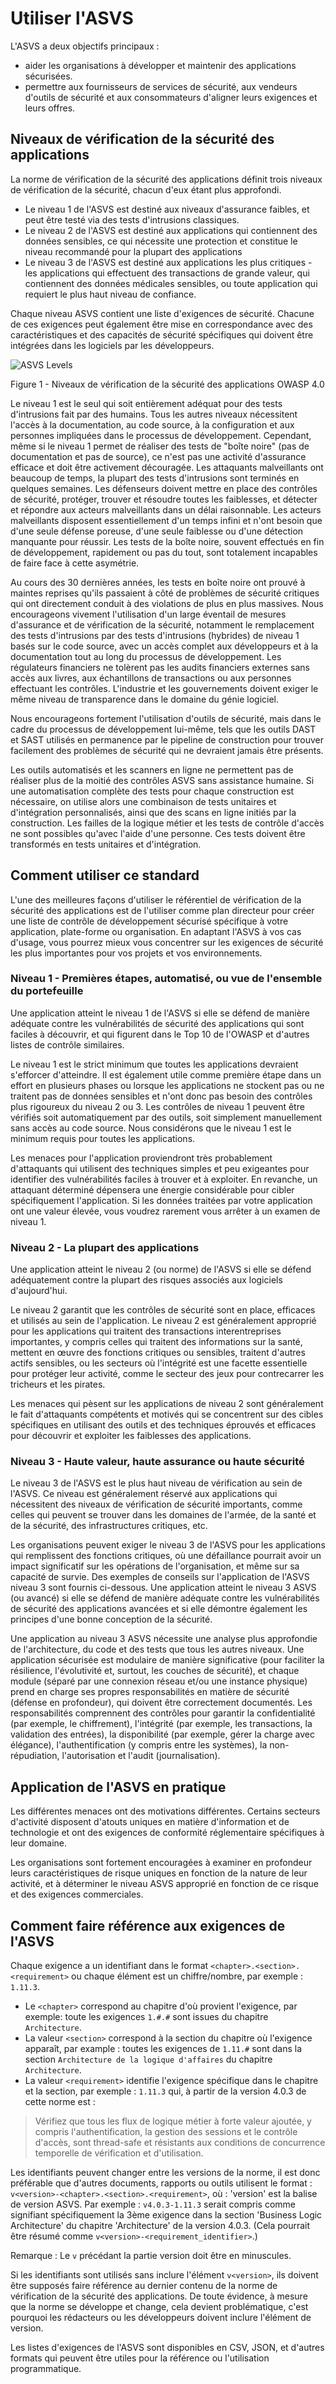 # Utiliser l'ASVS

L'ASVS a deux objectifs principaux :

* aider les organisations à développer et maintenir des applications sécurisées.
* permettre aux fournisseurs de services de sécurité, aux vendeurs d'outils de sécurité et aux consommateurs d'aligner leurs exigences et leurs offres.

## Niveaux de vérification de la sécurité des applications

La norme de vérification de la sécurité des applications définit trois niveaux de vérification de la sécurité, chacun d'eux étant plus approfondi.

* Le niveau 1 de l'ASVS est destiné aux niveaux d'assurance faibles, et peut être testé via des tests d'intrusions classiques.
* Le niveau 2 de l'ASVS est destiné aux applications qui contiennent des données sensibles, ce qui nécessite une protection et constitue le niveau recommandé pour la plupart des applications
* Le niveau 3 de l'ASVS est destiné aux applications les plus critiques - les applications qui effectuent des transactions de grande valeur, qui contiennent des données médicales sensibles, ou toute application qui requiert le plus haut niveau de confiance.

Chaque niveau ASVS contient une liste d'exigences de sécurité. Chacune de ces exigences peut également être mise en correspondance avec des caractéristiques et des capacités de sécurité spécifiques qui doivent être intégrées dans les logiciels par les développeurs.

![ASVS Levels](https://raw.githubusercontent.com/OWASP/ASVS/master/4.0/images/asvs_40_levels.png "ASVS Levels")

Figure 1 - Niveaux de vérification de la sécurité des applications OWASP 4.0

Le niveau 1 est le seul qui soit entièrement adéquat pour des tests d'intrusions fait par des humains. Tous les autres niveaux nécessitent l'accès à la documentation, au code source, à la configuration et aux personnes impliquées dans le processus de développement. Cependant, même si le niveau 1 permet de réaliser des tests de "boîte noire" (pas de documentation et pas de source), ce n'est pas une activité d'assurance efficace et doit être activement découragée. Les attaquants malveillants ont beaucoup de temps, la plupart des tests d'intrusions sont terminés en quelques semaines. Les défenseurs doivent mettre en place des contrôles de sécurité, protéger, trouver et résoudre toutes les faiblesses, et détecter et répondre aux acteurs malveillants dans un délai raisonnable. Les acteurs malveillants disposent essentiellement d'un temps infini et n'ont besoin que d'une seule défense poreuse, d'une seule faiblesse ou d'une détection manquante pour réussir. Les tests de la boîte noire, souvent effectués en fin de développement, rapidement ou pas du tout, sont totalement incapables de faire face à cette asymétrie.

Au cours des 30 dernières années, les tests en boîte noire ont prouvé à maintes reprises qu'ils passaient à côté de problèmes de sécurité critiques qui ont directement conduit à des violations de plus en plus massives. Nous encourageons vivement l'utilisation d'un large éventail de mesures d'assurance et de vérification de la sécurité, notamment le remplacement des tests d'intrusions par des tests d'intrusions (hybrides) de niveau 1 basés sur le code source, avec un accès complet aux développeurs et à la documentation tout au long du processus de développement. Les régulateurs financiers ne tolèrent pas les audits financiers externes sans accès aux livres, aux échantillons de transactions ou aux personnes effectuant les contrôles. L'industrie et les gouvernements doivent exiger le même niveau de transparence dans le domaine du génie logiciel.

Nous encourageons fortement l'utilisation d'outils de sécurité, mais dans le cadre du processus de développement lui-même, tels que les outils DAST et SAST utilisés en permanence par le pipeline de construction pour trouver facilement des problèmes de sécurité qui ne devraient jamais être présents.

Les outils automatisés et les scanners en ligne ne permettent pas de réaliser plus de la moitié des contrôles ASVS sans assistance humaine. Si une automatisation complète des tests pour chaque construction est nécessaire, on utilise alors une combinaison de tests unitaires et d'intégration personnalisés, ainsi que des scans en ligne initiés par la construction. Les failles de la logique métier et les tests de contrôle d'accès ne sont possibles qu'avec l'aide d'une personne. Ces tests doivent être transformés en tests unitaires et d'intégration.

## Comment utiliser ce standard

L'une des meilleures façons d'utiliser le référentiel de vérification de la sécurité des applications est de l'utiliser comme plan directeur pour créer une liste de contrôle de développement sécurisé spécifique à votre application, plate-forme ou organisation. En adaptant l'ASVS à vos cas d'usage, vous pourrez mieux vous concentrer sur les exigences de sécurité les plus importantes pour vos projets et vos environnements.

### Niveau 1 - Premières étapes, automatisé, ou vue de l'ensemble du portefeuille

Une application atteint le niveau 1 de l'ASVS si elle se défend de manière adéquate contre les vulnérabilités de sécurité des applications qui sont faciles à découvrir, et qui figurent dans le Top 10 de l'OWASP et d'autres listes de contrôle similaires.

Le niveau 1 est le strict minimum que toutes les applications devraient s'efforcer d'atteindre. Il est également utile comme première étape dans un effort en plusieurs phases ou lorsque les applications ne stockent pas ou ne traitent pas de données sensibles et n'ont donc pas besoin des contrôles plus rigoureux du niveau 2 ou 3. Les contrôles de niveau 1 peuvent être vérifiés soit automatiquement par des outils, soit simplement manuellement sans accès au code source. Nous considérons que le niveau 1 est le minimum requis pour toutes les applications.

Les menaces pour l'application proviendront très probablement d'attaquants qui utilisent des techniques simples et peu exigeantes pour identifier des vulnérabilités faciles à trouver et à exploiter. En revanche, un attaquant déterminé dépensera une énergie considérable pour cibler spécifiquement l'application. Si les données traitées par votre application ont une valeur élevée, vous voudrez rarement vous arrêter à un examen de niveau 1.

### Niveau 2 - La plupart des applications

Une application atteint le niveau 2 (ou norme) de l'ASVS si elle se défend adéquatement contre la plupart des risques associés aux logiciels d'aujourd'hui.

Le niveau 2 garantit que les contrôles de sécurité sont en place, efficaces et utilisés au sein de l'application. Le niveau 2 est généralement approprié pour les applications qui traitent des transactions interentreprises importantes, y compris celles qui traitent des informations sur la santé, mettent en œuvre des fonctions critiques ou sensibles, traitent d'autres actifs sensibles, ou les secteurs où l'intégrité est une facette essentielle pour protéger leur activité, comme le secteur des jeux pour contrecarrer les tricheurs et les pirates.


Les menaces qui pèsent sur les applications de niveau 2 sont généralement le fait d'attaquants compétents et motivés qui se concentrent sur des cibles spécifiques en utilisant des outils et des techniques éprouvés et efficaces pour découvrir et exploiter les faiblesses des applications.

### Niveau 3 - Haute valeur, haute assurance ou haute sécurité

Le niveau 3 de l'ASVS est le plus haut niveau de vérification au sein de l'ASVS. Ce niveau est généralement réservé aux applications qui nécessitent des niveaux de vérification de sécurité importants, comme celles qui peuvent se trouver dans les domaines de l'armée, de la santé et de la sécurité, des infrastructures critiques, etc.

Les organisations peuvent exiger le niveau 3 de l'ASVS pour les applications qui remplissent des fonctions critiques, où une défaillance pourrait avoir un impact significatif sur les opérations de l'organisation, et même sur sa capacité de survie. Des exemples de conseils sur l'application de l'ASVS niveau 3 sont fournis ci-dessous. Une application atteint le niveau 3 ASVS (ou avancé) si elle se défend de manière adéquate contre les vulnérabilités de sécurité des applications avancées et si elle démontre également les principes d'une bonne conception de la sécurité.

Une application au niveau 3 ASVS nécessite une analyse plus approfondie de l'architecture, du code et des tests que tous les autres niveaux. Une application sécurisée est modulaire de manière significative (pour faciliter la résilience, l'évolutivité et, surtout, les couches de sécurité), et chaque module (séparé par une connexion réseau et/ou une instance physique) prend en charge ses propres responsabilités en matière de sécurité (défense en profondeur), qui doivent être correctement documentés. Les responsabilités comprennent des contrôles pour garantir la confidentialité (par exemple, le chiffrement), l'intégrité (par exemple, les transactions, la validation des entrées), la disponibilité (par exemple, gérer la charge avec élégance), l'authentification (y compris entre les systèmes), la non-répudiation, l'autorisation et l'audit (journalisation).

## Application de l'ASVS en pratique

Les différentes menaces ont des motivations différentes. Certains secteurs d'activité disposent d'atouts uniques en matière d'information et de technologie et ont des exigences de conformité réglementaire spécifiques à leur domaine.

Les organisations sont fortement encouragées à examiner en profondeur leurs caractéristiques de risque uniques en fonction de la nature de leur activité, et à déterminer le niveau ASVS approprié en fonction de ce risque et des exigences commerciales.

## Comment faire référence aux exigences de l'ASVS

Chaque exigence a un identifiant dans le format `<chapter>.<section>.<requirement>` ou chaque élément est un chiffre/nombre, par exemple : `1.11.3`.
- Le `<chapter>` correspond au chapitre d'où provient l'exigence, par exemple: toute les exigences `1.#.#` sont issues du chapitre `Architecture`.
- La valeur `<section>` correspond à la section du chapitre où l'exigence apparaît, par example : toutes les exigences de `1.11.#` sont dans la section `Architecture de la logique d'affaires` du chapitre `Architecture`.
- La valeur `<requirement>` identifie l'exigence spécifique dans le chapitre et la section, par exemple : `1.11.3` qui, à partir de la version 4.0.3 de cette norme est :

> Vérifiez que tous les flux de logique métier à forte valeur ajoutée, y compris l'authentification, la gestion des sessions et le contrôle d'accès, sont thread-safe et résistants aux conditions de concurrence temporelle de vérification et d'utilisation.

Les identifiants peuvent changer entre les versions de la norme, il est donc préférable que d'autres documents, rapports ou outils utilisent le format : `v<version>-<chapter>.<section>.<requirement>`, où : 'version' est la balise de version ASVS. Par exemple : `v4.0.3-1.11.3` serait compris comme signifiant spécifiquement la 3ème exigence dans la section 'Business Logic Architecture' du chapitre 'Architecture' de la version 4.0.3. (Cela pourrait être résumé comme `v<version>-<requirement_identifier>`.)

Remarque : Le `v` précédant la partie version doit être en minuscules.

Si les identifiants sont utilisés sans inclure l'élément `v<version>`, ils doivent être supposés faire référence au dernier contenu de la norme de vérification de la sécurité des applications. De toute évidence, à mesure que la norme se développe et change, cela devient problématique, c'est pourquoi les rédacteurs ou les développeurs doivent inclure l'élément de version.

Les listes d'exigences de l'ASVS sont disponibles en CSV, JSON, et d'autres formats qui peuvent être utiles pour la référence ou l'utilisation programmatique.